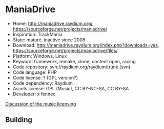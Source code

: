 # ManiaDrive

- Home: http://maniadrive.raydium.org/, https://sourceforge.net/projects/maniadrive/
- Inspiration: TrackMania
- State: mature, inactive since 2008
- Download: http://maniadrive.raydium.org/index.php?downloads=yes, https://sourceforge.net/projects/maniadrive/files/
- Platform: Windows, Linux
- Keyword: framework, remake, clone, content open, racing
- Code repository: svn://raydium.org/raydium/trunk (svn)
- Code language: PHP
- Code license: ? (GPL version?)
- Code dependency: Raydium
- Assets license: GPL (Music), CC BY-NC-SA, CC BY-SA
- Developer: x fennec

[Discussion of the music licensing](https://memak.raydium.org/viewtopic.php?p=5216&sid=6ccfed9175e1d0892554bb2d2d79ab9c)

## Building
